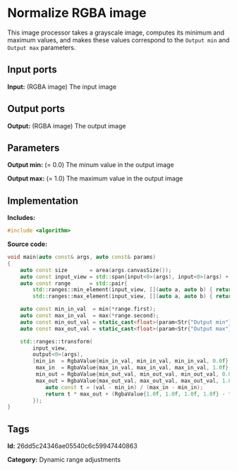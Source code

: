 # Normalize RGBA image

This image processor takes a grayscale image, computes its minimum and maximum values, and makes these values correspond to the `Output min` and `Output max` parameters.

## Input ports

__Input:__ (RGBA image) The input image

## Output ports

__Output:__ (RGBA image) The output image

## Parameters

__Output min:__ (= 0.0) The minum value in the output image

__Output max:__ (= 1.0) The maximum value in the output image

## Implementation

__Includes:__ 

```c++
#include <algorithm>
```

__Source code:__ 

```c++
void main(auto const& args, auto const& params)
{
	auto const size       = area(args.canvasSize());
	auto const input_view = std::span{input<0>(args), input<0>(args) + size};
	auto const range      = std::pair{
        std::ranges::min_element(input_view, [](auto a, auto b) { return min(a) < min(b); }),
        std::ranges::max_element(input_view, [](auto a, auto b) { return max(a) < max(b); })};

	auto const min_in_val  = min(*range.first);
	auto const max_in_val  = max(*range.second);
	auto const min_out_val = static_cast<float>(param<Str{"Output min"}>(params).value());
	auto const max_out_val = static_cast<float>(param<Str{"Output max"}>(params).value());

	std::ranges::transform(
	    input_view,
	    output<0>(args),
	    [min_in  = RgbaValue{min_in_val, min_in_val, min_in_val, 0.0f},
	     max_in  = RgbaValue{max_in_val, max_in_val, max_in_val, 1.0f},
	     min_out = RgbaValue{min_out_val, min_out_val, min_out_val, 0.0f},
	     max_out = RgbaValue{max_out_val, max_out_val, max_out_val, 1.0f}](auto val) {
		    auto const t = (val - min_in) / (max_in - min_in);
		    return t * max_out + (RgbaValue{1.0f, 1.0f, 1.0f, 1.0f} - t) * min_out;
	    });
}
```

## Tags

__Id:__ 26dd5c24346ae05540c6c59947440863

__Category:__ Dynamic range adjustments